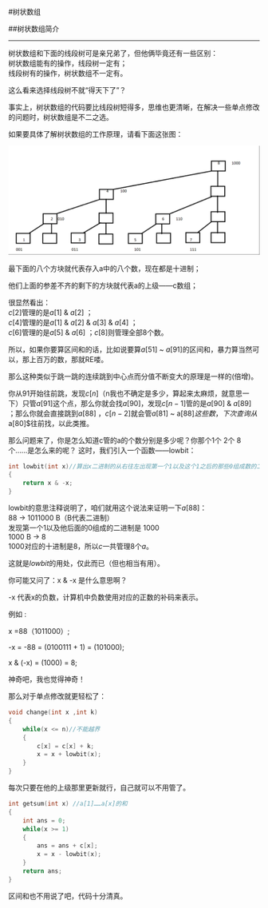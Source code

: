 #树状数组

##树状数组简介

***


树状数组和下面的线段树可是亲兄弟了，但他俩毕竟还有一些区别：<br>
树状数组能有的操作，线段树一定有；<br>
线段树有的操作，树状数组不一定有。

这么看来选择线段树不就“得天下了”？

事实上，树状数组的代码要比线段树短得多，思维也更清晰，在解决一些单点修改的问题时，树状数组是不二之选。

如果要具体了解树状数组的工作原理，请看下面这张图：

![](./images/bit1.png)


最下面的八个方块就代表存入a中的八个数，现在都是十进制；

他们上面的参差不齐的剩下的方块就代表a的上级——c数组；

很显然看出：<br>
$c[2]$管理的是$a[1]$ & $a[2]$ ；<br>
$c[4]$管理的是$a[1]$ & $a[2]$ & $a[3]$ & $a[4]$ ；<br>
$c[6]$管理的是$a[5]$ & $a[6]$ ；$c[8]$则管理全部8个数。

所以，如果你要算区间和的话，比如说要算$a[51]$ ~ $a[91]$的区间和，暴力算当然可以，那上百万的数，那就RE喽。

那么这种类似于跳一跳的连续跳到中心点而分值不断变大的原理是一样的(倍增)。

你从91开始往前跳，发现$c[n]$（n我也不确定是多少，算起来太麻烦，就意思一下）只管$a[91]$这个点，那么你就会找$a[90]$，发现$c[n - 1]$管的是$a[90]$ & $a[89]$ ；那么你就会直接跳到$a[88]$ ，$c[n - 2]$就会管$a[81]$ ~ a[88]$这些数，下次查询从$a[80]$往前找，以此类推。

那么问题来了，你是怎么知道c管的a的个数分别是多少呢？你那个1个 2个 8个……是怎么来的呢？
这时，我们引入一个函数——lowbit：
```cpp
int lowbit(int x)//算出x二进制的从右往左出现第一个1以及这个1之后的那些0组成数的二进制对应的十进制的数 
{
    return x & -x;
}
```
lowbit的意思注释说明了，咱们就用这个说法来证明一下$a[88]$：<br>
88 -> 1011000 B（B代表二进制）<br>
发现第一个1以及他后面的0组成的二进制是 1000<br>
1000 B -> 8<br>
1000对应的十进制是8，所以$c$一共管理8个$a$。

这就是$lowbit$的用处，仅此而已（但也相当有用）。

你可能又问了：x & -x 是什么意思啊？

-x 代表x的负数，计算机中负数使用对应的正数的补码来表示。

例如 :<br>

x =88（1011000）;<br>

-x = -88 = (0100111 + 1) = (101000);<br>

x & (-x) = (1000) = 8;<br>

神奇吧，我也觉得神奇！

 

那么对于单点修改就更轻松了：

```cpp
void change(int x ,int k)
{
    while(x <= n)//不能越界 
    {
        c[x] = c[x] + k;
        x = x + lowbit(x);
    }
}
```

每次只要在他的上级那里更新就行，自己就可以不用管了。

```cpp
int getsum(int x) //a[1]……a[x]的和 
{
    int ans = 0;
    while(x >= 1)
    {
        ans = ans + c[x];
        x = x - lowbit(x);
    }
    return ans;
}
```

区间和也不用说了吧，代码十分清真。

